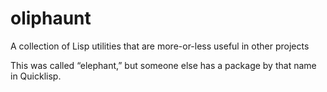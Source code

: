 # oliphaunt
A collection of Lisp utilities that are more-or-less useful in other projects

This was called “elephant,” but someone else has a package by that name in Quicklisp.

